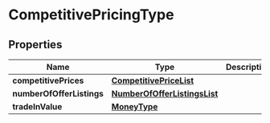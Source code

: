 # CompetitivePricingType

## Properties
Name | Type | Description | Notes
------------ | ------------- | ------------- | -------------
**competitivePrices** | [**CompetitivePriceList**](CompetitivePriceList.md) |  | 
**numberOfOfferListings** | [**NumberOfOfferListingsList**](NumberOfOfferListingsList.md) |  | 
**tradeInValue** | [**MoneyType**](MoneyType.md) |  |  [optional]
